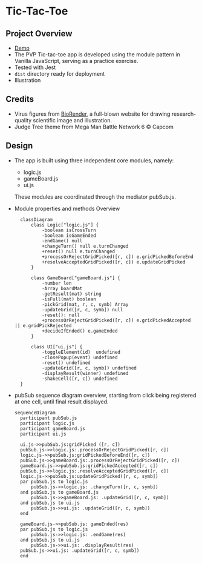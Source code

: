 # Tic-Tac-Toe

## Project Overview

- [Demo]()
- The PVP Tic-tac-toe app is developed using the module pattern in Vanilla
  JavaScript, serving as a practice exercise.
- Tested with Jest
- `dist` directory ready for deployment
- Illustration

## Credits

- Virus figures from [BioRender](https://www.biorender.com/), a full-blown
  website for drawing research-quality scientific image and illustration.
- Judge Tree theme from Mega Man Battle Network 6 © Capcom

## Design

- The app is built using three independent core modules, namely:

  - logic.js
  - gameBoard.js
  - ui.js

  These modules are coordinated through the mediator pubSub.js.

- Module properties and methods Overview

  ```mermaid
    classDiagram
        class Logic["logic.js"] {
            -boolean isCrossTurn
            -boolean isGameEnded
            -endGame() null
            +changeTurn() null e.turnChanged
            +reset() null e.turnChanged
            +processOrRejectGridPicked([r, c]) e.gridPickedBeforeEnd
            +resolveAcceptedGridPicked([r, c]) e.updateGridPicked
        }

        class GameBoard["gameBoard.js"] {
            -number len
            -Array boardMat
            -getResult(mat) string
            -isFull(mat) boolean
            -pickGrid(mat, r, c, symb) Array
            -updateGrid([r, c, symb]) null
            -reset(): null
            +processOrRejectGridPicked([r, c]) e.gridPickedAccepted || e.gridPickRejected
            +decideIfEnded() e.gameEnded
        }

        class UI["ui.js"] {
            -toggleElement(id)  undefined
            -closePopup(event) undefined
            -reset() undefined
            -updateGrid([r, c, symb]) undefined
            -displayResult(winner) undefined
            -shakeCell([r, c]) undefined
    }
  ```

- pubSub sequence diagram overview, starting from click being registered at one
  cell, until final result displayed.

  ```mermaid
  sequenceDiagram
    participant pubSub.js
    participant logic.js
    participant gameBoard.js
    participant ui.js

    ui.js->>pubSub.js:gridPicked ([r, c])
    pubSub.js->>logic.js:.processOrRejectGridPicked([r, c])
    logic.js->>pubSub.js:gridPickedBeforeEnd([r, c])
    pubSub.js->>gameBoard.js:.processOrRejectGridPicked([r, c])
    gameBoard.js->>pubSub.js:gridPickedAccepted([r, c])
    pubSub.js->>logic.js:.resolveAcceptedGridPicked([r, c])
    logic.js->>pubSub.js:updateGridPicked([r, c, symb])
    par pubSub.js to logic.js
        pubSub.js->>logic.js: .changeTurn([r, c, symb])
    and pubSub.js to gameBoard.js
        pubSub.js->>gameBoard.js: .updateGrid([r, c, symb])
    and pubSub.js to ui.js
        pubSub.js->>ui.js: .updateGrid([r, c, symb])
    end

    gameBoard.js->>pubSub.js: gameEnded(res)
    par pubSub.js to logic.js
        pubSub.js->>logic.js: .endGame(res)
    and pubSub.js to ui.js
        pubSub.js->>ui.js: .displayResult(res)
    pubSub.js->>ui.js: .updateGrid([r, c, symb])
    end
  ```
